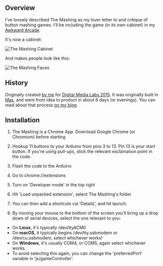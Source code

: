 ## Overview

I've loosely described The Mashing as my lover letter to and critique of button mashing games. I'll be including the game (in its own cabinet) in my [Awkward Arcade](http://awkwardarcade.co.uk).

It's now a cabinet:

![The Mashing Cabinet](http://jamesmedd.co.uk/images/mashingCabinet.jpg)

And makes people look like this:

![The Mashing Faces](http://jamesmedd.co.uk/images/mashingFaces.jpg)


## History

Originally created [by me](http://jamesmedd.co.uk) for [Digital Media Labs 2015](http://digitalmedialabs.org). It was originally built in [Max](http:/cycling74.com), and went from idea to product in about 6 days (or evenings). You can read about that process [on my blog](http://blog.jamesmedd.co.uk/post/130502764192/the-mashing).

## Installation

1. The Mashing is a Chrome App. Download Google Chrome (or Chromium) before starting

2. Hookup 11 buttons to your Arduino from pins 3 to 13. Pin 13 is your start button. If you're using pull-ups, stick the relevant exclamation point in the code.

3. Flash the code to the Arduino

4. Go to chrome://extensions

5. Turn on 'Developer mode' in the top right

6. Hit 'Load unpacked extension', select The Mashing's folder

7. You can then add a shortcuts via 'Details', and hit launch.

8. By moving your mouse to the bottom of the screen you'll bring up a drop down of serial devices, select the one relevant to you:
  * On **Linux**, it's typically /dev/ttyACM0
  * On **macOS**, it typically begins /dev/tty.usbmodem or /dev/cu.usbmodem, select whichever works!
  * On **Windows**, it's usually COM4, or COM5, again select whichever works.
  * To avoid selecting this again, you can change the 'preferredPort' variable in 'js/gameController'.
